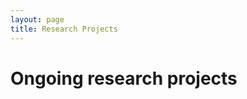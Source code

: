 ```yaml
---
layout: page
title: Research Projects
---
```


<!-- subtitle: X  -->

# Ongoing research projects 
<br>
<div class="row ">

<!--
<div class="col-lg-6 col-md-12 col-xs-12 col-sm-12">
<div style="text-align: center">
<figure>
    <img src="/img/logos/restart.png"
         alt="" style="text-align: center; width: 100%;">
    <figcaption></figcaption>
</figure>
<div><strong style="color: #4A99E9;">RESTART</strong><br>
<div style="text-align:left;">
The RESTART Foundation is a partnership between 25 Italian universities (e.g., the Sant’Anna School and the University of Rome La Sapienza.), research centers (e.g., the Italian National
Research Council), and companies (e.g., Vodafone and Ericsson). The goal of the RESTART project is to leverage DTs to provide a structural improvement
of telecommunications research and development in Italy, supporting the digital transformation of industries, and growth of related research and professional
communities.
<a href="https://www.fondazione-restart.it/">[Read more.]<br><br><br><br></a> 
</div>
</div></div>
</div>
-->

</div>
